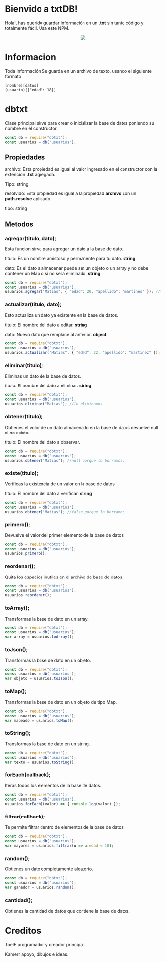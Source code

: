 # Bienvido a txtDB!

Hola!, has querido guardar información en un **.txt** sin tanto código y totalmente fácil. Usa este NPM.


<div align="center">
<img src="https://i.imgur.com/3pZJ5kLh.jpg">
</div>

# Informacion

Toda Información Se guarda en un archivo de texto.
usando el siguiente formato
```
(nombre)[datos]
(usuario)[{"edad": 18}]
```


# dbtxt

Clase principal sirve para crear o inicializar la base de datos poniendo su nombre en el constructor.
```js
const db = require("dbtxt");
const usuarios = db("usuarios");
```

## Propiedades

archivo: Esta propiedad es igual al valor ingresado en el constructor con la extencion **.txt** agregada.

Tipo: string


resolvido: Esta propiedad es igual a la propiedad **archivo** con un **path.resolve** aplicado.

tipo: string

## Metodos

### agregar(titulo, dato);

Esta funcion sirve para agregar un dato a la base de dato.

titulo: Es un nombre amistoso y permanente para tu dato. **string**

dato: Es el dato a almacenar puede ser un objeto o un array y no debe contener un Map o si no sera eliminado. **string**

```js
const db = require("dbtxt");
const usuarios = db("usuarios");
usuarios.agregar("Matias", { "edad": 20, "apellido": "martines" }); //true porque se creo
```


### actualizar(titulo, dato);

Esto actualiza un dato ya existente en la base de datos.

titulo: El nombre del dato a editar. **string** 

dato: Nuevo dato que remplace al anterior. **object**

```js
const db = require("dbtxt");
const usuarios = db("usuarios");
usuarios.actualizar("Matias", { "edad": 22, "apellido": "martinez" }); //true porque se actualizo
```

### eliminar(titulo);

Eliminas un dato de la base de datos.

titulo: El nombre del dato a eliminar. **string**

```js
const db = require("dbtxt");
const usuarios = db("usuarios");
usuarios.eliminar("Matias"); //lo eliminamos
```

### obtener(titulo);

Obtienes el volor de un dato almacenado en la base de datos devuelve null si no existe.

titulo: El nombre del dato a observar.

```js
const db = require("dbtxt");
const usuarios = db("usuarios");
usuarios.obtener("Matias"); //null porque lo borramos.
```

### existe(titulo);

Verificas la existencia de un valor en la base de datos

titulo: El nombre del dato a verificar. **string**

```js
const db = require("dbtxt");
const usuarios = db("usuarios");
usuarios.obtener("Matias"); //false porque lo borramos
```

### primero();

Devuelve el valor del primer elemento de la base de datos.

```js
const db = require("dbtxt");
const usuarios = db("usuarios");
usuarios.primero();
```

### reordenar();

Quita los espacios inutiles en el archivo de base de datos.

```js
const db = require("dbtxt");
const usuarios = db("usuarios");
usuarios.reordenar();
```

### toArray();

Transformas la base de dato en un array.

```js
const db = require("dbtxt");
const usuarios = db("usuarios");
var array = usuarios.toArray();
```

### toJson();

Transformas la base de dato en un objeto.

```js
const db = require("dbtxt");
const usuarios = db("usuarios");
var objeto = usuarios.toJson();
```

### toMap();

Transformas la base de dato en un objeto de tipo Map.

```js
const db = require("dbtxt");
const usuarios = db("usuarios");
var mapeado = usuarios.toMap();
```

### toString();

Transformas la base de dato en un string.

```js
const db = require("dbtxt");
const usuarios = db("usuarios");
var texto = usuarios.toString();
```

### forEach(callback);

Iteras todos los elementos de la base de datos.

```js
const db = require("dbtxt");
const usuarios = db("usuarios");
usuarios.forEach((valor) => { console.log(valor) });
```

### filtrar(callback);

Te permite filtrar dentro de elementos de la base de datos.

```js
const db = require("dbtxt");
const usuarios = db("usuarios");
var mayores = usuarios.filtrar(u => u.edad < 18);
```

### random();

Obtienes un dato completamente aleatorio.

```js
const db = require("dbtxt");
const usuarios = db("usuarios");
var ganador = usuarios.random();
```

### cantidad();

Obtienes la cantidad de datos que contiene la base de datos.

# Creditos

ToelF programador y creador principal.

Kamerr apoyo, dibujos e ideas.